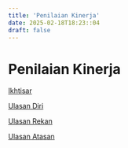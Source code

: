 ```yaml
---
title: 'Penilaian Kinerja'
date: 2025-02-18T18:23::04
draft: false
---
```


# Penilaian Kinerja

[Ikhtisar](Penilaian%20Kinerja%203b0b7e8a52404b79a036bf2b7662796e/Ikhtisar%20a774f33ab7434598a26b635400b3c468.md)

[Ulasan Diri](Penilaian%20Kinerja%203b0b7e8a52404b79a036bf2b7662796e/Ulasan%20Diri%20bdf5cc3f356948a6a190c3db6aaed8d0.md)

[Ulasan Rekan](Penilaian%20Kinerja%203b0b7e8a52404b79a036bf2b7662796e/Ulasan%20Rekan%20da24d31ef45f4cc2806dba9ae60add2b.md)

[Ulasan Atasan](Penilaian%20Kinerja%203b0b7e8a52404b79a036bf2b7662796e/Ulasan%20Atasan%204715ed25759a48ecbcfaa23290879dce.md)
